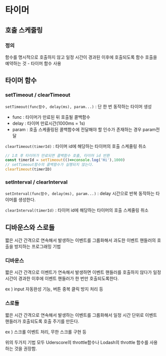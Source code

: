# 타이머

## 호출 스케줄링

### 정의
함수를 명시적으로 호출하지 않고 일정 시간이 경과된 이후에 호출되도록 함수 호출을 예약하는 것 - 타이머 함수 사용

## 타이머 함수

### setTimeout / clearTimeout

`setTimeout(func함수, delay(ms), param...)`
: 단 한 번 동작하는 타이머 생성

- func : 타이머가 만료된 뒤 호출될 콜백함수
- delay : 타이머 만료시간(1000ms = 1s)
- param : 호출 스케줄링된 콜백함수에 전달해야 할 인수가 존재하는 경우 param전달

`clearTimeout(timerId)`
: 타이머 id에 해당하는 타이머의 호출 스케줄링 취소

```js
// 1초 후 타이머가 만료되면 콜백함수 호출, 타이머 id 반환
const timerId = setTimeout(()=>console.log('Hi'),1000)
// setTimeout함수의 콜백함수가 실행되지 않는다.
clearTimeout(timerID)
```

### setInterval / clearInterval

`setInterval(func함수, delay(ms), param...)` : delay 시간으로 반복 동작하는 타이머를 생성한다.

`clearInterval(timerId)` : 타이머 id에 해당하는 타이머의 호출 스케줄링 취소

## 디바운스와 스로들

짧은 시간 간격으로 연속해서 발생하는 이벤트를 그룹화해서 과도한 이벤트 핸들러의 호출을 방지하는 프로그래밍 기법

### 디바운스

짧은 시간 간격으로 이벤트가 연속해서 발생하면 이벤트 핸들러를 호출하지 않다가 일정 시간이 경과한 이후에 이벤트 핸들러가 한 번만 호출되도록한다.

ex ) input 자동완성 기능, 버튼 중복 클릭 방지 처리 등

### 스로들

짧은 시간 간격으로 연속해서 발생하는 이벤트를 그룹화해서 일정 시간 단위로 이벤트 핸들러가 호출되도록 호출 주기를 만든다.

ex ) 스크롤 이벤트 처리, 무한 스크롤 구현 등

위의 두가지 기법 모두 Uderscore의 throttle함수나 Lodash의 throttle 함수를 사용하는 것을 권장함.